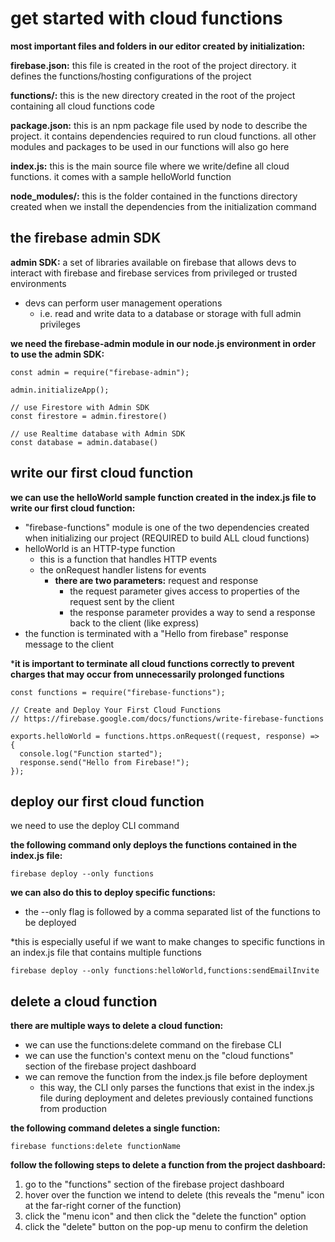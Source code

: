 # get started with cloud functions
**most important files and folders in our editor created by initialization:**

**firebase.json:** this file is created in the root of the project directory. it defines the functions/hosting configurations of the project

**functions/:** this is the new directory created in the root of the project containing all cloud functions code

**package.json:** this is an npm package file used by node to describe the project. it contains dependencies required to run cloud functions. all other modules and packages to be used in our functions will also go here

**index.js:** this is the main source file where we write/define all cloud functions. it comes with a sample helloWorld function

**node_modules/:** this is the folder contained in the functions directory created when we install the dependencies from the initialization command

## the firebase admin SDK
**admin SDK:** a set of libraries available on firebase that allows devs to interact with firebase and firebase services from privileged or trusted environments
- devs can perform user management operations
    - i.e. read and write data to a database or storage with full admin privileges

**we need the firebase-admin module in our node.js environment in order to use the admin SDK:**

```
const admin = require("firebase-admin");

admin.initializeApp();

// use Firestore with Admin SDK
const firestore = admin.firestore()

// use Realtime database with Admin SDK
const database = admin.database()
```

## write our first cloud function
**we can use the helloWorld sample function created in the index.js file to write our first cloud function:**
- "firebase-functions" module is one of the two dependencies created when initializing our project (REQUIRED to build ALL cloud functions)
- helloWorld is an HTTP-type function
    - this is a function that handles HTTP events
    - the onRequest handler listens for events
        - **there are two parameters:** request and response
            - the request parameter gives access to properties of the request sent by the client
            - the response parameter provides a way to send a response back to the client (like express)
- the function is terminated with a "Hello from firebase" response message to the client

***it is important to terminate all cloud functions correctly to prevent charges that may occur from unnecessarily prolonged functions**

```
const functions = require("firebase-functions");

// Create and Deploy Your First Cloud Functions
// https://firebase.google.com/docs/functions/write-firebase-functions

exports.helloWorld = functions.https.onRequest((request, response) => {
  console.log("Function started");
  response.send("Hello from Firebase!");
});
```

## deploy our first cloud function
we need to use the deploy CLI command

**the following command only deploys the functions contained in the index.js file:**

```
firebase deploy --only functions
```

**we can also do this to deploy specific functions:**
- the --only flag is followed by a comma separated list of the functions to be deployed

*this is especially useful if we want to make changes to specific functions in an index.js file that contains multiple functions

```
firebase deploy --only functions:helloWorld,functions:sendEmailInvite
```

## delete a cloud function
**there are multiple ways to delete a cloud function:**
- we can use the functions:delete command on the firebase CLI
- we can use the function's context menu on the "cloud functions" section of the firebase project dashboard
- we can remove the function from the index.js file before deployment
    - this way, the CLI only parses the functions that exist in the index.js file during deployment and deletes previously contained functions from production

**the following command deletes a single function:**

```
firebase functions:delete functionName
```

**follow the following steps to delete a function from the project dashboard:**

1. go to the "functions" section of the firebase project dashboard
2. hover over the function we intend to delete (this reveals the "menu" icon at the far-right corner of the function)
3. click the "menu icon" and then click the "delete the function" option
4. click the "delete" button on the pop-up menu to confirm the deletion